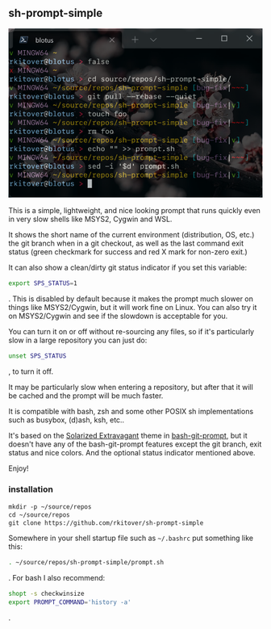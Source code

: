 ## sh-prompt-simple

![how the prompt looks in a window](/screenshots/sh-prompt-simple-screenshot.png?raw=true)

This is a simple, lightweight, and nice looking prompt that runs quickly
even in very slow shells like MSYS2, Cygwin and WSL.

It shows the short name of the current environment (distribution, OS, etc.) the
git branch when in a git checkout, as well as the last command exit status
(green checkmark for success and red X mark for non-zero exit.)

It can also show a clean/dirty git status indicator if you set this variable:

```bash
export SPS_STATUS=1
```
. This is disabled by default because it makes the prompt much slower on things
like MSYS2/Cygwin, but it will work fine on Linux. You can also try it on
MSYS2/Cygwin and see if the slowdown is acceptable for you.

You can turn it on or off without re-sourcing any files, so if it's particularly
slow in a large repository you can just do:

```bash
unset SPS_STATUS
```
, to turn it off.

It may be particularly slow when entering a repository, but after that it will
be cached and the prompt will be much faster.

It is compatible with bash, zsh and some other POSIX sh implementations such as
busybox, (d)ash, ksh, etc..

It's based on the [Solarized
Extravagant](https://github.com/magicmonty/bash-git-prompt/blob/master/themes/Solarized_Extravagant.bgptheme)
theme in [bash-git-prompt](https://github.com/magicmonty/bash-git-prompt), but
it doesn't have any of the bash-git-prompt features except the git branch, exit
status and nice colors. And the optional status indicator mentioned above.

Enjoy!

### installation

```shell
mkdir -p ~/source/repos
cd ~/source/repos
git clone https://github.com/rkitover/sh-prompt-simple
```

Somewhere in your shell startup file such as `~/.bashrc` put something like this:

```bash
. ~/source/repos/sh-prompt-simple/prompt.sh
```

. For bash I also recommend:

```bash
shopt -s checkwinsize
export PROMPT_COMMAND='history -a'
```
.
